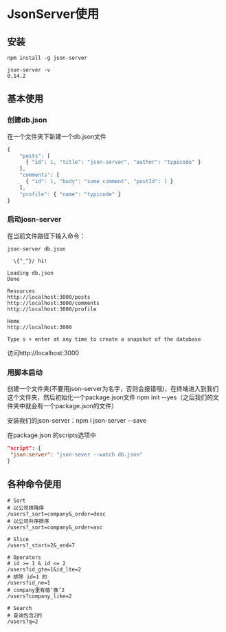 # JsonServer使用

## 安装

```shell
npm install -g json-server

json-server -v
0.14.2
```

 ## 基本使用

### 创建db.json

在一个文件夹下新建一个db.json文件

```js
{
    "posts": [
      { "id": 1, "title": "json-server", "author": "typicode" }
    ],
    "comments": [
      { "id": 1, "body": "some comment", "postId": 1 }
    ],
    "profile": { "name": "typicode" }
}
```

### 启动josn-server

在当前文件路径下输入命令：

```shell
json-server db.json

  \{^_^}/ hi!

Loading db.json
Done

Resources
http://localhost:3000/posts
http://localhost:3000/comments
http://localhost:3000/profile

Home
http://localhost:3000

Type s + enter at any time to create a snapshot of the database
```

访问http://localhost:3000

### 用脚本启动

创建一个文件夹(不要用json-server为名字，否则会报错哦)，在终端进入到我们这个文件夹，然后初始化一个package.json文件 npm init --yes（之后我们的文件夹中就会有一个package.json的文件）

安装我们的json-server：npm i json-server --save

在package.json 的scripts选项中

```json
"script": {
 "json:server": "json-sever --watch db.json"   
}
```

## 各种命令使用

```shell
# Sort
# 以公司排降序
/users?_sort=company&_order=desc
# 以公司升序排序
/users?_sort=company&_order=asc

# Slice
/users?_start=2&_end=7

# Operators
# id >= 1 & id <= 2
/users?id_gte=1&id_lte=2
# 排除 id=1 的
/users?id_ne=1
# company里有值‘像’2
/users?company_like=2

# Search
# 查询包含2的
/users?q=2
```



